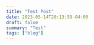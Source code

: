 ```yaml
---
title: "Test Post"
date: 2023-05-14T20:13:59-04:00
draft: false
summary: "Test"
tags: ["blog"]
---
```


